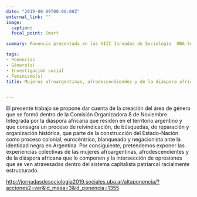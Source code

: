 ```yaml
---
date: "2019-08-09T00:00:00Z"
external_link: ""
image:
  caption: 
  focal_point: Smart

summary: Ponencia presentada en las XIII Jornadas de Sociología  UBA Sociales 2019 y en las X jornadas de jóvenes investigadores de Gino Germani 2019. Con la autoria de Abril Troche (UBA Sociales) y Andrea Gomez Vargas (UBA Sociales)

tags:
- Ponencias
- Género(s)
- Investigación social
- Feminismo(s)
title: Mujeres afroargentinas, afrodescendiendes y de la diáspora africana


---
```



El presente trabajo se propone dar cuenta de la creación del área de género que se formó dentro de la Comisión Organizadora 8 de Noviembre. Integrada por la diáspora africana que residen en el territorio argentino y que consagra un proceso de reivindicación, de búsquedas, de reparación y organización histórica, que parte de la construcción del Estado-Nación como proceso colonial, eurocéntrico, blanqueado y negacionista ante la identidad negra en Argentina. Por consiguiente, pretendemos exponer las experiencias colectivas de las mujeres afroargentinas, afrodescendientes y de la diáspora africana que lo componen y la intersección de opresiones que se ven atravesadas dentro del sistema capitalista patriarcal racialmente estructurado.


http://jornadasdesociologia2019.sociales.uba.ar/altaponencia/?acciones2=ver&id_mesa=3&id_ponencia=1355


